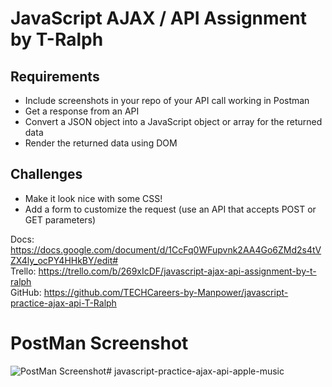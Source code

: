 # JavaScript AJAX / API Assignment by T-Ralph

## Requirements
- Include screenshots in your repo of your API call working in Postman
- Get a response from an API
- Convert a JSON object into a JavaScript object or array for the returned data
- Render the returned data using DOM

## Challenges
- Make it look nice with some CSS!
- Add a form to customize the request (use an API that accepts POST or GET parameters)

Docs: https://docs.google.com/document/d/1CcFq0WFupvnk2AA4Go6ZMd2s4tVZX4ly_ocPY4HHkBY/edit# <br>
Trello: https://trello.com/b/269xIcDF/javascript-ajax-api-assignment-by-t-ralph <br>
GitHub: https://github.com/TECHCareers-by-Manpower/javascript-practice-ajax-api-T-Ralph <br>

# PostMan Screenshot
![PostMan Screenshot](https://github.com/TECHCareers-by-Manpower/javascript-practice-ajax-api-T-Ralph/blob/master/img/postman.jpg?raw=true)# javascript-practice-ajax-api-apple-music
